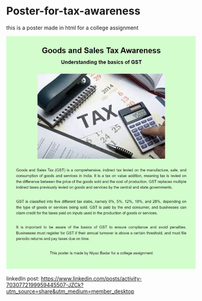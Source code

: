# Poster-for-tax-awareness
this is a poster made in html for a college assignment

![github-small](https://github.com/niyazbadar/Poster-for-tax-awareness/blob/main/final%20poster.jpg)

linkedIn post: https://www.linkedin.com/posts/activity-7030772199959445507-JZCk?utm_source=share&utm_medium=member_desktop
